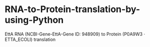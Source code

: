 # RNA-to-Protein-translation-by-using-Python
EttA RNA (NCBI-Gene-EttA-Gene ID: 948909) to Protein (P0A9W3 · ETTA_ECOLI) translation
